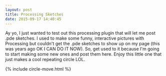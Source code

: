 ```yaml
---
layout: post
title: Processing Sketches
date: 2015-09-17 14:40:45
---
```


Ay yo, I just wanted to test out this processing plugin that will let me post .pde sketches.  I used to make some funny, interactive pictures with Processing but couldn't get the .pde sketches to show up on my page (this was years ago OK I CAN DO IT NOW).  So, get used to it because I'm going to start making some new ones and post them here.  Enjoy this little one that just makes a cool repeating circle LOL.

{% include circle-move.html %}

